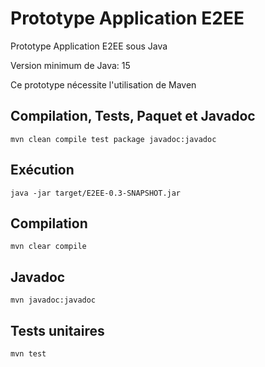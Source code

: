 # Prototype Application E2EE

Prototype Application E2EE sous Java

Version minimum de Java: 15

Ce prototype nécessite l'utilisation de Maven

## Compilation, Tests, Paquet et Javadoc

`mvn clean compile test package javadoc:javadoc`

## Exécution

`java -jar target/E2EE-0.3-SNAPSHOT.jar`

## Compilation

`mvn clear compile`

## Javadoc

`mvn javadoc:javadoc`

## Tests unitaires

`mvn test`

